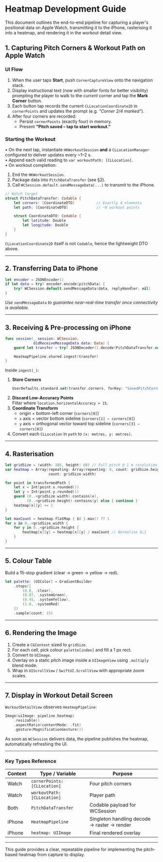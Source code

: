 # Heatmap Development Guide

This document outlines the end-to-end pipeline for capturing a player's positional data on Apple Watch, transmitting it to the iPhone, rasterising it into a heatmap, and rendering it in the workout detail view.

## 1. Capturing Pitch Corners & Workout Path on Apple Watch

### UI Flow
1. When the user taps **Start**, push `CornerCaptureView` onto the navigation stack.
2. Display instructional text (now with smaller fonts for better visibility) prompting the player to walk to the *current* corner and tap the **Mark Corner** button.
3. Each button tap records the current `CLLocationCoordinate2D` in `cornerPoints` and updates the prompt (e.g. *“Corner 2/4 marked”*).
4. After four corners are recorded:
   * Persist `cornerPoints` (exactly four) in memory.
   * Present **“Pitch saved – tap to start workout.”**

### Starting the Workout
• On the next tap, instantiate `HKWorkoutSession` **and** a `CLLocationManager` configured to deliver updates every ~1–2 s.  
• Append each valid reading to `var workoutPath: [CLLocation]`.  
• On workout completion:
  1. End the `HKWorkoutSession`.
  2. Package data into `PitchDataTransfer` (see §2).
  3. Call `WCSession.default.sendMessageData(...)` to transmit to the iPhone.

```swift
// Watch target
struct PitchDataTransfer: Codable {
    let corners: [CoordinateDTO]          // Exactly 4 elements
    let path: [CoordinateDTO]             // ~N workout points

    struct CoordinateDTO: Codable {
        let latitude: Double
        let longitude: Double
    }
}
```
`CLLocationCoordinate2D` itself is not `Codable`, hence the lightweight DTO above.

---

## 2. Transferring Data to iPhone

```swift
let encoder = JSONEncoder()
if let data = try? encoder.encode(pitchData) {
    try? WCSession.default.sendMessageData(data, replyHandler: nil)
}
```
*Use `sendMessageData` to guarantee near-real-time transfer once connectivity is available.*

---

## 3. Receiving & Pre-processing on iPhone

```swift
func session(_ session: WCSession,
             didReceiveMessageData data: Data) {
    guard let transfer = try? JSONDecoder().decode(PitchDataTransfer.self, from: data) else { return }

    HeatmapPipeline.shared.ingest(transfer)
}
```
Inside `ingest(_)`:

1. **Store Corners**  
   ```swift
   UserDefaults.standard.set(transfer.corners, forKey: "SavedPitchCorners")
   ```
2. **Discard Low-Accuracy Points**  
   Filter where `location.horizontalAccuracy > 15`.
3. **Coordinate Transform**  
   * origin = bottom-left corner (`corners[0]`)
   * `x` axis = vector bottom sideline (`corners[1] – corners[0]`)
   * `y` axis = orthogonal vector toward top sideline (`corners[3] – corners[0]`)
4. Convert each `CLLocation` in `path` to `(x: metres, y: metres)`.

---

## 4. Rasterisation

```swift
let gridSize = (width: 105, height: 68) // Full pitch @ 1 m resolution
var heatmap = Array(repeating: Array(repeating: 0, count: gridSize.height),
                    count: gridSize.width)

for point in transformedPath {
    let x = Int(point.x.rounded())
    let y = Int(point.y.rounded())
    guard (0..<gridSize.width).contains(x),
          (0..<gridSize.height).contains(y) else { continue }
    heatmap[x][y] += 1
}

let maxCount = heatmap.flatMap { $0 }.max() ?? 1
for x in 0..<gridSize.width {
    for y in 0..<gridSize.height {
        heatmap[x][y] = heatmap[x][y] / maxCount // Normalise 0…1
    }
}
```

---

## 5. Colour Table

Build a 15-stop gradient (clear → green → yellow → red).

```swift
let palette: [UIColor] = GradientBuilder
    .stops([
        (0.0, .clear),
        (0.07, .systemGreen),
        (0.45, .systemYellow),
        (1.0, .systemRed)
    ])
    .sample(count: 15)
```

---

## 6. Rendering the Image

1. Create a `CGContext` sized to `gridSize`.
2. For each cell, pick colour `palette[index]` and fill a 1 px rect.
3. Convert to `UIImage`.
4. Overlay on a static pitch image inside a `UIImageView` using `.multiply` blend mode.
5. Wrap in `UIScrollView` / `SwiftUI.ScrollView` with appropriate zoom scales.

---

## 7. Display in Workout Detail Screen

`WorkoutDetailView` observes `HeatmapPipeline`:

```swift
Image(uiImage: pipeline.heatmap)
    .resizable()
    .aspectRatio(contentMode: .fit)
    .gesture(MagnificationGesture())
```

As soon as `WCSession` delivers data, the pipeline publishes the heatmap, automatically refreshing the UI.

---

### Key Types Reference

| Context | Type / Variable | Purpose |
|---------|-----------------|---------|
| Watch   | `cornerPoints: [CLLocation]` | Four pitch corners |
| Watch   | `workoutPath: [CLLocation]` | Player path |
| Both    | `PitchDataTransfer` | Codable payload for WCSession |
| iPhone  | `HeatmapPipeline` | Singleton handling decode → raster → render |
| iPhone  | `heatmap: UIImage` | Final rendered overlay |

---

This guide provides a clear, repeatable pipeline for implementing the pitch-based heatmap from capture to display. 